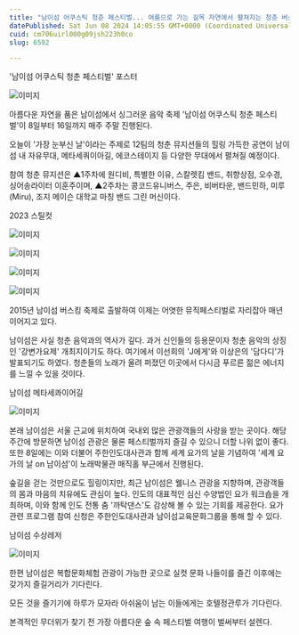 ```yaml
---
title: "남이섬 어쿠스틱 청춘 페스티벌... 여름으로 가는 길목 자연에서 펼쳐지는 청춘 버스킹"
datePublished: Sat Jun 08 2024 14:05:55 GMT+0000 (Coordinated Universal Time)
cuid: cm706uirl000g09jsh223h0co
slug: 6592

---
```



'남이섬 어쿠스틱 청춘 페스티벌' 포스터

![이미지](https://cdn.hashnode.com/res/hashnode/image/upload/v1739260571918/b6a00eee-cccd-4c53-b180-cffdadcdbf42.png)

아름다운 자연을 품은 남이섬에서 싱그러운 음악 축제 '남이섬 어쿠스틱 청춘 페스티벌'이 8일부터 16일까지 매주 주말 진행된다.

오늘이 '가장 눈부신 날'이라는 주제로 12팀의 청춘 뮤지션들의 힐링 가득한 공연이 남이섬 내 자유무대, 메타세쿼이아길, 에코스테이지 등 다양한 무대에서 펼쳐질 예정이다.

참여 청춘 뮤지션은 ▲1주차에 원디비, 특별한 이유, 스칼렛킴 밴드, 취향상점, 오수경, 싱어송라이터 이훈주이며, ▲2주차는 콩코드유니버스, 주은, 비버타운, 밴드민하, 미루(Miru), 조지 메이슨 대학교 마칭 밴드 그린 머신이다.

2023 스틸컷

![이미지](https://cdn.hashnode.com/res/hashnode/image/upload/v1739260574369/5bdf33b9-687d-4b60-a0ad-a72a0e23595f.jpeg)

![이미지](https://cdn.hashnode.com/res/hashnode/image/upload/v1739260576730/476f4359-f50c-4d21-93ef-9459cae0e496.jpeg)

![이미지](https://cdn.hashnode.com/res/hashnode/image/upload/v1739260579279/b9b49cd0-2737-40c7-85f2-98175804b171.jpeg)

![이미지](https://cdn.hashnode.com/res/hashnode/image/upload/v1739260581915/f6027de8-c492-4a3f-b9fb-30f37b48c4e9.jpeg)

2015년 남이섬 버스킹 축제로 출발하여 이제는 어엿한 뮤직페스티벌로 자리잡아 매년 이어지고 있다.

남이섬은 사실 청춘 음악과의 역사가 깊다. 과거 신인들의 등용문이자 청춘 음악의 상징인 '강변가요제' 개최지이기도 하다. 여기에서 이선희의 'J에게'와 이상은의 '담다디'가 발표되기도 하였다. 청춘들의 노래가 울려 퍼졌던 이곳에서 다시금 푸르른 젊은 에너지를 느낄 수 있을 것이다.

남이섬 메타세콰이어길

![이미지](https://cdn.hashnode.com/res/hashnode/image/upload/v1739260584004/115bc67a-fec7-42b2-b875-66a9a6f7bfae.jpeg)

본래 남이섬은 서울 근교에 위치하여 국내외 많은 관광객들의 사랑을 받는 곳이다. 해당 주간에 방문하면 남이섬 관광은 물론 페스티벌까지 즐길 수 있으니 더할 나위 없이 좋다. 또한 8일에는 이와 더불어 주한인도대사관과 함께 세계 요가의 날을 기념하여 '세계 요가의 날 on 남이섬'이 노래박물관 매직홀 부근에서 진행된다.

숲길을 걷는 것만으로도 힐링이지만, 최근 남이섬은 웰니스 관광을 지향하며, 관광객들의 몸과 마음의 치유에도 관심이 높다. 인도의 대표적인 심신 수양법인 요가 워크숍을 개최하며, 이와 함께 인도 전통 춤 '까탁댄스'도 감상해 볼 수 있는 기회를 제공한다. 요가 관련 프로그램 참여 신청은 주한인도대사관과 남이섬교육문화그룹을 통해 할 수 있다.

남이섬 수상레저

![이미지](https://cdn.hashnode.com/res/hashnode/image/upload/v1739260586451/5b387683-bcd1-4f57-9241-b7e07034609d.jpeg)

한편 남이섬은 복합문화체험 관광이 가능한 곳으로 실컷 문화 나들이를 즐긴 이후에는 갖가지 즐길거리가 기다린다.

모든 것을 즐기기에 하루가 모자라 아쉬움이 남는 이들에게는 호텔정관루가 기다린다.

본격적인 무더위가 찾기 전 가장 아름다운 숲 속 페스티벌 여행이 벌써부터 설렌다.